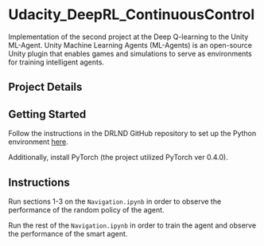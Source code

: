 # Udacity_DeepRL_ContinuousControl

Implementation of the second project at the Deep Q-learning to the Unity ML-Agent. Unity Machine Learning Agents (ML-Agents) is an open-source Unity plugin that enables games and simulations to serve as environments for training intelligent agents.

## Project Details



## Getting Started

Follow the instructions in the DRLND GitHub repository to set up the Python environment [here](https://github.com/udacity/deep-reinforcement-learning#dependencies). 

Additionally, install PyTorch (the project utilized PyTorch ver 0.4.0). 

## Instructions

Run sections 1-3 on the `Navigation.ipynb` in order to observe the performance of the random policy of the agent.

Run the rest of the `Navigation.ipynb` in order to train the agent and observe the performance of the smart agent.
